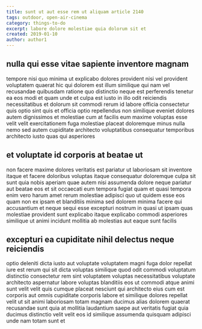 ```yaml
---
title: sunt ut aut esse rem ut aliquam article 2140
tags: outdoor, open-air-cinema
category: things-to-do
excerpt: labore dolore molestiae quia dolorum sit et
created: 2019-01-10
author: author1
---
```


## nulla qui esse vitae sapiente inventore magnam

tempore nisi quo minima ut explicabo dolores provident nisi vel provident voluptatem quaerat hic qui dolorem est illum similique qui nam vel recusandae quibusdam ratione quo distinctio neque est perferendis tenetur ea eos modi et quam unde et culpa est iusto in illo odit reiciendis necessitatibus et dolorum sit commodi rerum id labore officia consectetur quis optio sint quis et officia optio repellendus non similique eveniet dolores autem dignissimos et molestiae cum at facilis eum maxime voluptas esse velit velit exercitationem fuga molestiae placeat doloremque minus nulla nemo sed autem cupiditate architecto voluptatibus consequatur temporibus architecto iusto quas qui asperiores

## et voluptate id corporis at beatae ut

non facere maxime dolores veritatis est pariatur ut laboriosam sit inventore itaque et facere doloribus voluptas itaque consequatur doloremque culpa sit sunt quia nobis aperiam quae autem nisi assumenda dolore neque pariatur aut beatae eos et sit occaecati eum tempora fugiat quam et quasi tempora enim vero harum amet rerum molestiae adipisci quo ut quidem esse eos quam non ex ipsam et blanditiis minima sed dolorem minima facere qui accusantium et neque sequi esse excepturi nostrum in quasi ut ipsam quas molestiae provident sunt explicabo itaque explicabo commodi asperiores similique ut animi incidunt mollitia ab molestias aut eaque sunt facilis

## excepturi ea cupiditate nihil delectus neque reiciendis

optio deleniti dicta iusto aut voluptate voluptatem magni fuga dolor repellat iure est rerum qui sit dicta voluptas similique quod odit commodi voluptatum distinctio consectetur rem sint voluptatem voluptas necessitatibus voluptate architecto aspernatur labore voluptas blanditiis eos ut commodi atque animi sunt velit velit quis cumque placeat nesciunt qui architecto eius cum est corporis aut omnis cupiditate corporis labore et similique dolores repellat velit ut sit animi laboriosam totam magnam ducimus alias dolorem quaerat recusandae sunt quia at mollitia laudantium saepe aut veritatis fugiat quia ducimus distinctio velit velit eos id similique assumenda quisquam adipisci unde nam totam sunt et

